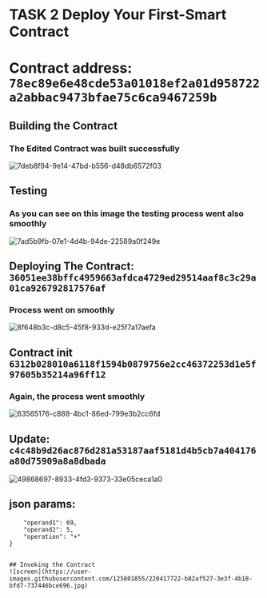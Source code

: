# TASK 2 Deploy Your First-Smart Contract
# Contract address: ```78ec89e6e48cde53a01018ef2a01d958722a2abbac9473bfae75c6ca9467259b```
## Building the Contract
### The Edited Contract was built successfully
![7deb8f94-9e14-47bd-b556-d48db6572f03](https://user-images.githubusercontent.com/125801855/220414496-17414ec6-c1da-41b1-afb0-e970b045d27d.jpg)
## Testing
### As you can see on this image the testing process went also smoothly
![7ad5b9fb-07e1-4d4b-94de-22589a0f249e](https://user-images.githubusercontent.com/125801855/220414803-793fbd30-f109-4a51-b21a-52968c9e599f.jpg)
## Deploying The Contract: ``` 36051ee38bffc4959663afdca4729ed29514aaf8c3c29a01ca926792817576af```
### Process went on smoothly
![8f648b3c-d8c5-45f8-933d-e25f7a17aefa](https://user-images.githubusercontent.com/125801855/220415062-5998116f-0f4e-4364-bd7d-273fc09e9df9.jpg)
## Contract init ```6312b028010a6118f1594b0879756e2cc46372253d1e5f97605b35214a96ff12```
### Again, the process went smoothly
![63565176-c888-4bc1-86ed-799e3b2cc6fd](https://user-images.githubusercontent.com/125801855/220416638-9c7fc1bb-eb69-4138-916c-a73216038823.jpg)
## Update: ```c4c48b9d26ac876d281a53187aaf5181d4b5cb7a404176a80d75909a8a8dbada```
![49868697-8933-4fd3-9373-33e05ceca1a0](https://user-images.githubusercontent.com/125801855/220416875-7904ab27-8846-46b7-8140-ff6e2e3b6a31.jpg)
## json params:
```{
    "operand1": 69,
    "operand2": 5,
    "operation": "+"
}


## Invoking the Contract
![screen](https://user-images.githubusercontent.com/125801855/220417722-b82af527-3e3f-4b18-bfd7-737446bce696.jpg)
